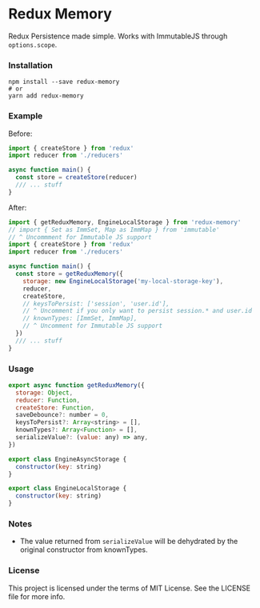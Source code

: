 # Redux Memory

Redux Persistence made simple. Works with ImmutableJS through `options.scope`.

### Installation

```
npm install --save redux-memory
# or
yarn add redux-memory
```

### Example

Before:

```js
import { createStore } from 'redux'
import reducer from './reducers'

async function main() {
  const store = createStore(reducer)
  /// ... stuff
}
```

After:

```js
import { getReduxMemory, EngineLocalStorage } from 'redux-memory'
// import { Set as ImmSet, Map as ImmMap } from 'immutable'
// ^ Uncommment for Immutable JS support
import { createStore } from 'redux'
import reducer from './reducers'

async function main() {
  const store = getReduxMemory({
    storage: new EngineLocalStorage('my-local-storage-key'),
    reducer,
    createStore,
    // keysToPersist: ['session', 'user.id'],
    // ^ Uncomment if you only want to persist session.* and user.id
    // knownTypes: [ImmSet, ImmMap],
    // ^ Uncomment for Immutable JS support
  })
  /// ... stuff
}
```

### Usage

```js
export async function getReduxMemory({
  storage: Object,
  reducer: Function,
  createStore: Function,
  saveDebounce?: number = 0,
  keysToPersist?: Array<string> = [],
  knownTypes?: Array<Function> = [],
  serializeValue?: (value: any) => any,
})

export class EngineAsyncStorage {
  constructor(key: string)
}

export class EngineLocalStorage {
  constructor(key: string)
}
```

### Notes

- The value returned from `serializeValue` will be dehydrated by the original constructor from knownTypes.

### License

This project is licensed under the terms of MIT License. See the LICENSE file for more info.
